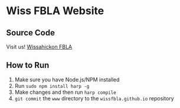 # Wiss FBLA Website
## Source Code
Visit us! [Wissahickon FBLA](http://wissfbla.com)
## How to Run
1. Make sure you have Node.js/NPM installed
2. Run `sudo npm install harp -g`
3. Make changes and then run `harp compile`
4. `git commit` the `www` directory to the `wissfbla.github.io` repository
